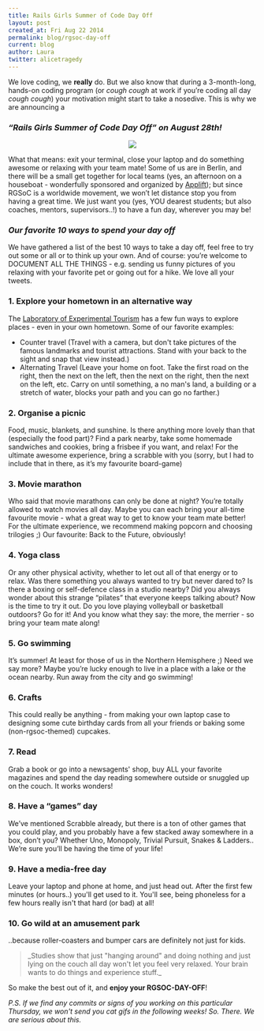 ```yaml
---
title: Rails Girls Summer of Code Day Off
layout: post
created_at: Fri Aug 22 2014
permalink: blog/rgsoc-day-off
current: blog
author: Laura
twitter: alicetragedy
---
```


We love coding, we **really** do. But we also know that during a 3-month-long, hands-on coding program (or *cough cough* at work if you’re coding all day *cough cough*) your motivation might start to take a nosedive. This is why we are announcing a

### *“Rails Girls Summer of Code Day Off” on **August 28th**!*

<div align="center"><img src="https://cloud.githubusercontent.com/assets/1711357/4011384/b55fe45c-2a03-11e4-9459-a4ef28d8b130.gif"></div>

What that means: exit your terminal, close your laptop and do something awesome or relaxing with your team mate! Some of us are in Berlin, and there will be a small get together for local teams (yes, an afternoon on a houseboat - wonderfully sponsored and organized by [Applift](http://www.applift.com/?gclid=CNuxwer_psACFYrpwgodBD8A0Q)); but since RGSoC is a worldwide movement, we won’t let distance stop you from having a great time. We just want you (yes, YOU dearest students; but also coaches, mentors, supervisors..!) to have a fun day, wherever you may be!

### *Our favorite 10 ways to spend your day off*

We have gathered a list of the best 10 ways to take a day off, feel free to try out some or all or to think up your own. And of course: you’re welcome to DOCUMENT ALL THE THINGS - e.g. sending us funny pictures of you relaxing with your favorite pet or going out for a hike. We love all your tweets.

### 1. Explore your hometown in an alternative way
The [Laboratory of Experimental Tourism](http://www.latourex.org) has a few fun ways to explore places - even in your own hometown. Some of our favorite examples:  
- Counter travel (Travel with a camera, but don't take pictures of the famous landmarks and tourist attractions. Stand with your back to the sight and snap that view instead.)  
- Alternating Travel (Leave your home on foot. Take the first road on the right, then the next on the left, then the next on the right, then the next on the left, etc. Carry on until something, a no man's land, a building or a stretch of water, blocks your path and you can go no farther.)
  
### 2. Organise a picnic
Food, music, blankets, and sunshine. Is there anything more lovely than that (especially the food part)? Find a park nearby, take some homemade sandwiches and cookies, bring a frisbee if you want, and relax! For the ultimate awesome experience, bring a scrabble with you (sorry, but I had to include that in there, as it’s my favourite board-game)
  
### 3. Movie marathon
Who said that movie marathons can only be done at night? You’re totally allowed to watch movies all day. Maybe you can each bring your all-time favourite movie - what a great way to get to know your team mate better! For the ultimate experience, we recommend making popcorn and choosing trilogies ;) Our favourite: Back to the Future, obviously! 
  
### 4. Yoga class
Or any other physical activity, whether to let out all of that energy or to relax. Was there something you always wanted to try but never dared to? Is there a boxing or self-defence class in a studio nearby? Did you always wonder about this strange “pilates” that everyone keeps talking about? Now is the time to try it out. Do you love playing volleyball or basketball outdoors? Go for it! And you know what they say: the more, the merrier - so bring your team mate along!
  
### 5. Go swimming
It’s summer! At least for those of us in the Northern Hemisphere ;) Need we say more? Maybe you’re lucky enough to live in a place with a lake or the ocean nearby. Run away from the city and go swimming!
  
### 6. Crafts
This could really be anything - from making your own laptop case to designing some cute birthday cards from all your friends or baking some (non-rgsoc-themed) cupcakes. 

### 7. Read
Grab a book or go into a newsagents' shop, buy ALL your favorite magazines and spend the day reading somewhere outside or snuggled up on the couch. It works wonders!
  
### 8. Have a “games” day
We’ve mentioned Scrabble already, but there is a ton of other games that you could play, and you probably have a few stacked away somewhere in a box, don’t you? Whether Uno, Monopoly, Trivial Pursuit, Snakes & Ladders.. We’re sure you’ll be having the time of your life!

### 9. Have a media-free day
Leave your laptop and phone at home, and just head out. After the first few minutes (or hours..) you'll get used to it. You'll see, being phoneless for a few hours really isn't that hard (or bad) at all! 
  
### 10. Go wild at an amusement park
..because roller-coasters and bumper cars are definitely not just for kids.

<blockquote>_Studies show that just "hanging around" and doing nothing and just lying on the couch all day won't let you feel very relaxed. Your brain wants to do things and experience stuff._</blockquote>

So make the best out of it, and **enjoy your RGSOC-DAY-OFF**!

*P.S. If we find any commits or signs of you working on this particular Thursday, we won't send you cat gifs in the following weeks! So. There. We are serious about this.*
